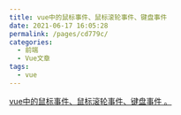 ```yaml
---
title: vue中的鼠标事件、鼠标滚轮事件、键盘事件
date: 2021-06-17 16:05:28
permalink: /pages/cd779c/
categories:
  - 前端
  - Vue文章
tags:
  - vue
---
```

[vue中的鼠标事件、鼠标滚轮事件、键盘事件 。](https://www.cnblogs.com/fddn/p/13210286.html)

